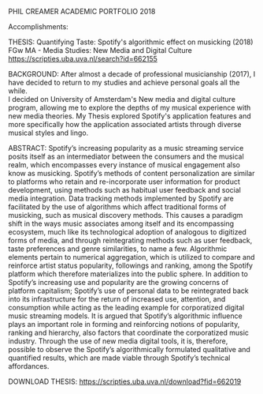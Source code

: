 PHIL CREAMER ACADEMIC PORTFOLIO 2018

Accomplishments:

THESIS: Quantifying Taste: Spotify's algorithmic effect on musicking (2018) 
FGw MA - Media Studies: New Media and Digital Culture
https://scripties.uba.uva.nl/search?id=662155

BACKGROUND:
After almost a decade of professional musicianship (2017), I have decided to return to my studies and achieve personal goals all the while.  
I decided on University of Amsterdam's New media and digital culture program, allowing me to explore the depths of my musical experience with new media theories.
My Thesis explored Spotify's application features and more specifically how the application associated artists through diverse musical styles and lingo.

ABSTRACT:
Spotify’s increasing popularity as a music streaming service posits itself as an intermediator between the consumers and the musical realm, which encompasses every instance of musical engagement also know as musicking. Spotify’s methods of content personalization are similar to platforms who retain and re-incorporate user information for product development, using methods such as habitual user feedback and social media integration. 
Data tracking methods implemented by Spotify are facilitated by the use of algorithms which affect traditional forms of musicking, such as musical discovery methods. This causes a paradigm shift in the ways music associates among itself and its encompassing ecosystem, much like its technological adoption of analogous to digitized forms of media, and through reintegrating methods such as user feedback, taste preferences and genre similarities, to name a few. 
Algorithmic elements pertain to numerical aggregation, which is utilized to compare and reinforce artist status popularity, followings and ranking, among the Spotify platform which therefore materializes into the public sphere. In addition to Spotify’s increasing use and popularity are the growing concerns of platform capitalism; Spotify’s use of personal data to be reintegrated back into its infrastructure for the return of increased use, attention, and consumption while acting as the leading example for corporatized digital music streaming models. 
It is argued that Spotify’s algorithmic influence plays an important role in forming and reinforcing notions of popularity, ranking and hierarchy, also factors that coordinate the corporatized music industry. Through the use of new media digital tools, it is, therefore, possible to observe the Spotify’s algorithmically formulated qualitative and quantified results, which are made viable through Spotify’s technical affordances.

DOWNLOAD THESIS:
https://scripties.uba.uva.nl/download?fid=662019
